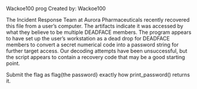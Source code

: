 Wackoe100 prog
Created by: Wackoe100

The Incident Response Team at Aurora Pharmaceuticals recently recovered this file from a user’s computer. The artifacts indicate it was accessed by what they believe to be multiple DEADFACE members. The program appears to have set up the user’s workstation as a dead drop for DEADFACE members to convert a secret numerical code into a password string for further target access. Our decoding attempts have been unsuccessful, but the script appears to contain a recovery code that may be a good starting point.

Submit the flag as flag{the password} exactly how print_password() returns it.
